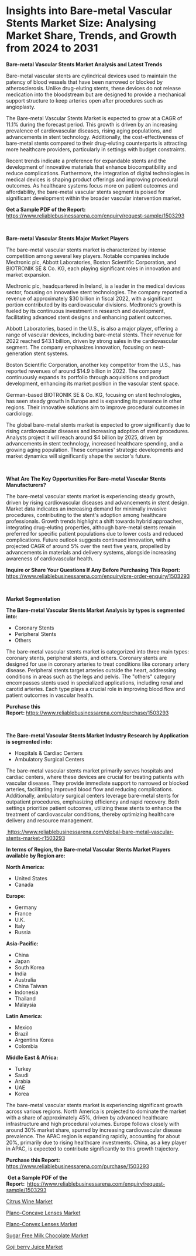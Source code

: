 <p><h1>Insights into Bare-metal Vascular Stents Market Size: Analysing Market Share, Trends, and Growth from 2024 to 2031</h1></p><p><strong>Bare-metal Vascular Stents Market Analysis and Latest Trends</strong></p>
<p><p>Bare-metal vascular stents are cylindrical devices used to maintain the patency of blood vessels that have been narrowed or blocked by atherosclerosis. Unlike drug-eluting stents, these devices do not release medication into the bloodstream but are designed to provide a mechanical support structure to keep arteries open after procedures such as angioplasty.</p><p>The Bare-metal Vascular Stents Market is expected to grow at a CAGR of 11.1% during the forecast period. This growth is driven by an increasing prevalence of cardiovascular diseases, rising aging populations, and advancements in stent technology. Additionally, the cost-effectiveness of bare-metal stents compared to their drug-eluting counterparts is attracting more healthcare providers, particularly in settings with budget constraints.</p><p>Recent trends indicate a preference for expandable stents and the development of innovative materials that enhance biocompatibility and reduce complications. Furthermore, the integration of digital technologies in medical devices is shaping product offerings and improving procedural outcomes. As healthcare systems focus more on patient outcomes and affordability, the bare-metal vascular stents segment is poised for significant development within the broader vascular intervention market.</p></p>
<p><strong>Get a Sample PDF of the Report:&nbsp;</strong> <a href="https://www.reliablebusinessarena.com/enquiry/request-sample/1503293?utm_campaign=1174&utm_medium=2&utm_source=Github&utm_content=ia&utm_term=27092024&utm_id=bare-metal-vascular-stents">https://www.reliablebusinessarena.com/enquiry/request-sample/1503293</a></p>
<p>&nbsp;</p>
<p><strong>Bare-metal Vascular Stents Major Market Players</strong></p>
<p><p>The bare-metal vascular stents market is characterized by intense competition among several key players. Notable companies include Medtronic plc, Abbott Laboratories, Boston Scientific Corporation, and BIOTRONIK SE & Co. KG, each playing significant roles in innovation and market expansion.</p><p>Medtronic plc, headquartered in Ireland, is a leader in the medical devices sector, focusing on innovative stent technologies. The company reported a revenue of approximately $30 billion in fiscal 2022, with a significant portion contributed by its cardiovascular divisions. Medtronic’s growth is fueled by its continuous investment in research and development, facilitating advanced stent designs and enhancing patient outcomes.</p><p>Abbott Laboratories, based in the U.S., is also a major player, offering a range of vascular devices, including bare-metal stents. Their revenue for 2022 reached $43.1 billion, driven by strong sales in the cardiovascular segment. The company emphasizes innovation, focusing on next-generation stent systems.</p><p>Boston Scientific Corporation, another key competitor from the U.S., has reported revenues of around $14.9 billion in 2022. The company continuously expands its portfolio through acquisitions and product development, enhancing its market position in the vascular stent space.</p><p>German-based BIOTRONIK SE & Co. KG, focusing on stent technologies, has seen steady growth in Europe and is expanding its presence in other regions. Their innovative solutions aim to improve procedural outcomes in cardiology.</p><p>The global bare-metal stents market is expected to grow significantly due to rising cardiovascular diseases and increasing adoption of stent procedures. Analysts project it will reach around $4 billion by 2025, driven by advancements in stent technology, increased healthcare spending, and a growing aging population. These companies' strategic developments and market dynamics will significantly shape the sector's future.</p></p>
<p>&nbsp;</p>
<p><strong>What Are The Key Opportunities For Bare-metal Vascular Stents Manufacturers?</strong></p>
<p><p>The bare-metal vascular stents market is experiencing steady growth, driven by rising cardiovascular diseases and advancements in stent design. Market data indicates an increasing demand for minimally invasive procedures, contributing to the stent's adoption among healthcare professionals. Growth trends highlight a shift towards hybrid approaches, integrating drug-eluting properties, although bare-metal stents remain preferred for specific patient populations due to lower costs and reduced complications. Future outlook suggests continued innovation, with a projected CAGR of around 5% over the next five years, propelled by advancements in materials and delivery systems, alongside increasing awareness of cardiovascular health.</p></p>
<p><strong>Inquire or Share Your Questions If Any Before Purchasing This Report:</strong> <a href="https://www.reliablebusinessarena.com/enquiry/pre-order-enquiry/1503293?utm_campaign=1174&utm_medium=2&utm_source=Github&utm_content=ia&utm_term=27092024&utm_id=bare-metal-vascular-stents">https://www.reliablebusinessarena.com/enquiry/pre-order-enquiry/1503293</a></p>
<p>&nbsp;</p>
<p><strong>Market Segmentation</strong></p>
<p><strong>The Bare-metal Vascular Stents Market Analysis by types is segmented into:</strong></p>
<p><ul><li>Coronary Stents</li><li>Peripheral Stents</li><li>Others</li></ul></p>
<p><p>The bare-metal vascular stents market is categorized into three main types: coronary stents, peripheral stents, and others. Coronary stents are designed for use in coronary arteries to treat conditions like coronary artery disease. Peripheral stents target arteries outside the heart, addressing conditions in areas such as the legs and pelvis. The "others" category encompasses stents used in specialized applications, including renal and carotid arteries. Each type plays a crucial role in improving blood flow and patient outcomes in vascular health.</p></p>
<p><strong>Purchase this Report:&nbsp;</strong><a href="https://www.reliablebusinessarena.com/purchase/1503293?utm_campaign=1174&utm_medium=2&utm_source=Github&utm_content=ia&utm_term=27092024&utm_id=bare-metal-vascular-stents">https://www.reliablebusinessarena.com/purchase/1503293</a></p>
<p>&nbsp;</p>
<p><strong>The Bare-metal Vascular Stents Market Industry Research by Application is segmented into:</strong></p>
<p><ul><li>Hospitals & Cardiac Centers</li><li>Ambulatory Surgical Centers</li></ul></p>
<p><p>The bare-metal vascular stents market primarily serves hospitals and cardiac centers, where these devices are crucial for treating patients with vascular diseases. They provide immediate support to narrowed or blocked arteries, facilitating improved blood flow and reducing complications. Additionally, ambulatory surgical centers leverage bare-metal stents for outpatient procedures, emphasizing efficiency and rapid recovery. Both settings prioritize patient outcomes, utilizing these stents to enhance the treatment of cardiovascular conditions, thereby optimizing healthcare delivery and resource management.</p></p>
<p><a href="https://www.reliablebusinessarena.com/global-bare-metal-vascular-stents-market-r1503293?utm_campaign=1174&utm_medium=2&utm_source=Github&utm_content=ia&utm_term=27092024&utm_id=bare-metal-vascular-stents">&nbsp;https://www.reliablebusinessarena.com/global-bare-metal-vascular-stents-market-r1503293</a></p>
<p><strong>In terms of Region, the Bare-metal Vascular Stents Market Players available by Region are:</strong></p>
<p>
    <p> <strong> North America: </strong>
        <ul>
            <li>United States</li>
            <li>Canada</li>
        </ul>
        </p> 
    <p> <strong> Europe: </strong>
        <ul>
            <li>Germany</li>
            <li>France</li>
            <li>U.K.</li>
            <li>Italy</li>
            <li>Russia</li>
        </ul>
        </p> 
    <p> <strong> Asia-Pacific: </strong>
        <ul>
            <li>China</li>
            <li>Japan</li>
            <li>South Korea</li>
            <li>India</li>
            <li>Australia</li>
            <li>China Taiwan</li>
            <li>Indonesia</li>
            <li>Thailand</li>
            <li>Malaysia</li>
        </ul>
        </p> 
    <p> <strong> Latin America: </strong>
        <ul>
            <li>Mexico</li>
            <li>Brazil</li>
            <li>Argentina Korea</li>
            <li>Colombia</li>
        </ul>
        </p> 
    <p> <strong> Middle East & Africa: </strong>
        <ul>
            <li>Turkey</li>
            <li>Saudi</li>
            <li>Arabia</li>
            <li>UAE</li>
            <li>Korea</li>
        </ul>
    </p>
    </p>
<p><p>The bare-metal vascular stents market is experiencing significant growth across various regions. North America is projected to dominate the market with a share of approximately 45%, driven by advanced healthcare infrastructure and high procedural volumes. Europe follows closely with around 30% market share, spurred by increasing cardiovascular disease prevalence. The APAC region is expanding rapidly, accounting for about 20%, primarily due to rising healthcare investments. China, as a key player in APAC, is expected to contribute significantly to this growth trajectory.</p></p>
<p><strong>Purchase this Report: </strong><a href="https://www.reliablebusinessarena.com/purchase/1503293?utm_campaign=1174&utm_medium=2&utm_source=Github&utm_content=ia&utm_term=27092024&utm_id=bare-metal-vascular-stents">https://www.reliablebusinessarena.com/purchase/1503293</a></p>
<p>&nbsp;<strong>Get a Sample PDF of the Report:&nbsp;&nbsp;</strong><a href="https://www.reliablebusinessarena.com/enquiry/request-sample/1503293?utm_campaign=1174&utm_medium=2&utm_source=Github&utm_content=ia&utm_term=27092024&utm_id=bare-metal-vascular-stents">https://www.reliablebusinessarena.com/enquiry/request-sample/1503293</a></p>
<p><strong></strong></p>
<p><p><a href="https://www.linkedin.com/pulse/citrus-wine-market-insights-product-type-application-lwfte?trackingId=rR4xUKZSSF6CMcHqJ8w55A%3D%3D&utm_campaign=1174&utm_medium=2&utm_source=Github&utm_content=ia&utm_term=27092024&utm_id=bare-metal-vascular-stents">Citrus Wine Market</a></p><p><a href="https://issuu.com/reportprime-2/docs/plano-concave-lenses-market-size-20_9381da1514ba2f?utm_campaign=1174&utm_medium=2&utm_source=Github&utm_content=ia&utm_term=27092024&utm_id=bare-metal-vascular-stents">Plano-Concave Lenses Market</a></p><p><a href="https://issuu.com/reportprime-2/docs/plano-convex-lenses-market-size-203_9ba92bc766ca38?utm_campaign=1174&utm_medium=2&utm_source=Github&utm_content=ia&utm_term=27092024&utm_id=bare-metal-vascular-stents">Plano-Convex Lenses Market</a></p><p><a href="https://www.linkedin.com/pulse/what-influencing-future-sugar-free-milk-chocolate-market-insights-eogme?trackingId=Z1iDwUKmRbGRx2bTWeYr%2FA%3D%3D&utm_campaign=1174&utm_medium=2&utm_source=Github&utm_content=ia&utm_term=27092024&utm_id=bare-metal-vascular-stents">Sugar Free Milk Chocolate Market</a></p><p><a href="https://www.linkedin.com/pulse/how-regions-adapting-goji-berry-juice-market-global-trends-2qrze?trackingId=7SbZT5l4TkO6cF2JOAybYg%3D%3D&utm_campaign=1174&utm_medium=2&utm_source=Github&utm_content=ia&utm_term=27092024&utm_id=bare-metal-vascular-stents">Goji berry Juice Market</a></p></p>